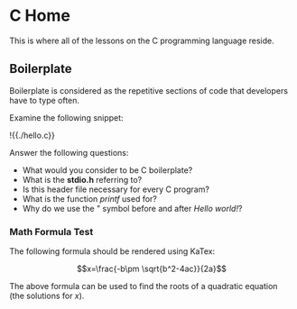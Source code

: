 # C Home
This is where all of the lessons on the C programming language reside.

## Boilerplate
Boilerplate is considered as the repetitive sections of code that developers have to type often.

Examine the following snippet:

!{{./hello.c}}

Answer the following questions:
- What would you consider to be C boilerplate?
- What is the **stdio.h** referring to?
- Is this header file necessary for every C program?
- What is the function *printf* used for?
- Why do we use the " symbol before and after *Hello world!*?

### Math Formula Test
The following formula should be rendered using KaTex:

$$x=\frac{-b\pm \sqrt{b^2-4ac}}{2a}$$

The above formula can be used to find the roots of a quadratic equation (the solutions for $x$).
